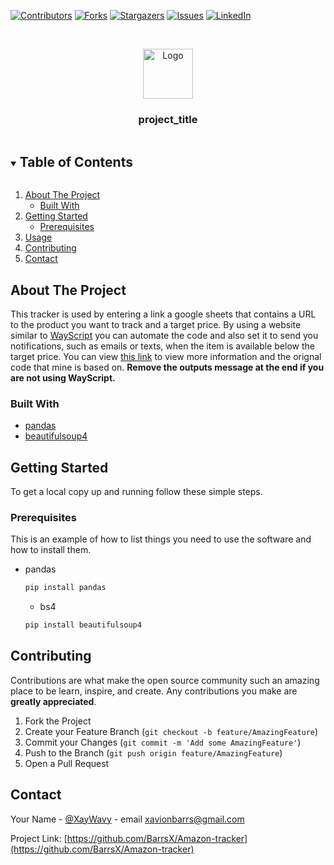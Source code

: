 <!--
*** Thanks for checking out the Best-README-Template. If you have a suggestion
*** that would make this better, please fork the repo and create a pull request
*** or simply open an issue with the tag "enhancement".
*** Thanks again! Now go create something AMAZING! :D
***
***
***
*** To avoid retyping too much info. Do a search and replace for the following:
*** github_username, repo_name, twitter_handle, email, project_title, project_description
-->



<!-- PROJECT SHIELDS -->
<!--
*** I'm using markdown "reference style" links for readability.
*** Reference links are enclosed in brackets [ ] instead of parentheses ( ).
*** See the bottom of this document for the declaration of the reference variables
*** for contributors-url, forks-url, etc. This is an optional, concise syntax you may use.
*** https://www.markdownguide.org/basic-syntax/#reference-style-links
-->
[![Contributors][contributors-shield]](https://github.com/BarrsX/Amazon-tracker/graphs/contributors)
[![Forks][forks-shield]](https://github.com/BarrsX/Amazon-tracker/network/members)
[![Stargazers][stars-shield]](https://github.com/BarrsX/Amazon-tracker/stargazers)
[![Issues][issues-shield]](https://github.com/BarrsX/Amazon-tracker/issues)
[![LinkedIn][linkedin-shield]](https://www.linkedin.com/in/xavionbarrs/)



<!-- PROJECT LOGO -->
<br />
<p align="center">
  <a href="https://github.com/BarrsX/Amazon-tracker">
    <img src="https://upload.wikimedia.org/wikipedia/commons/d/de/Amazon_icon.png" alt="Logo" width="80" height="80">
  </a>

  <h3 align="center">project_title</h3>



<!-- TABLE OF CONTENTS -->
<details open="open">
  <summary><h2 style="display: inline-block">Table of Contents</h2></summary>
  <ol>
    <li>
      <a href="#about-the-project">About The Project</a>
      <ul>
        <li><a href="#built-with">Built With</a></li>
      </ul>
    </li>
    <li>
      <a href="#getting-started">Getting Started</a>
      <ul>
        <li><a href="#prerequisites">Prerequisites</a></li>
      </ul>
    </li>
    <li><a href="#usage">Usage</a></li>
    <li><a href="#contributing">Contributing</a></li>
    <li><a href="#contact">Contact</a></li>
  </ol>
</details>



<!-- ABOUT THE PROJECT -->
## About The Project

This tracker is used by entering a link a google sheets that contains a URL to the product you want to track and a target price. By using a website similar to [WayScript](https://wayscript.com/) you can automate the code and also set it to send you notifications, such as emails or texts, when the item is available below the target price. You can view [this link](https://dev.to/sunilaleti/building-an-amazon-price-tracker-with-python-and-wayscript-ii1) to view more information and the orignal code that mine is based on. **Remove the outputs message at the end if you are not using WayScript.**

### Built With

* [pandas](https://pandas.pydata.org/)
* [beautifulsoup4 ](https://pypi.org/project/beautifulsoup4/)



<!-- GETTING STARTED -->
## Getting Started

To get a local copy up and running follow these simple steps.

### Prerequisites

This is an example of how to list things you need to use the software and how to install them.
* pandas
  ```sh
  pip install pandas
  ```
  * bs4
  ```sh
  pip install beautifulsoup4
  ```




<!-- CONTRIBUTING -->
## Contributing

Contributions are what make the open source community such an amazing place to be learn, inspire, and create. Any contributions you make are **greatly appreciated**.

1. Fork the Project
2. Create your Feature Branch (`git checkout -b feature/AmazingFeature`)
3. Commit your Changes (`git commit -m 'Add some AmazingFeature'`)
4. Push to the Branch (`git push origin feature/AmazingFeature`)
5. Open a Pull Request



<!-- CONTACT -->
## Contact

Your Name - [@XayWavy](https://twitter.com/XayWavy) - email xavionbarrs@gmail.com

Project Link: [https://github.com/BarrsX/Amazon-tracker](https://github.com/BarrsX/Amazon-tracker)







<!-- MARKDOWN LINKS & IMAGES -->
<!-- https://www.markdownguide.org/basic-syntax/#reference-style-links -->
[contributors-shield]: https://img.shields.io/github/contributors/github_username/repo.svg?style=for-the-badge
[contributors-url]: https://github.com/github_username/repo/graphs/contributors
[forks-shield]: https://img.shields.io/github/forks/github_username/repo.svg?style=for-the-badge
[forks-url]: https://github.com/github_username/repo/network/members
[stars-shield]: https://img.shields.io/github/stars/github_username/repo.svg?style=for-the-badge
[stars-url]: https://github.com/github_username/repo/stargazers
[issues-shield]: https://img.shields.io/github/issues/github_username/repo.svg?style=for-the-badge
[issues-url]: https://github.com/github_username/repo/issues
[license-shield]: https://img.shields.io/github/license/github_username/repo.svg?style=for-the-badge
[license-url]: https://github.com/github_username/repo/blob/master/LICENSE.txt
[linkedin-shield]: https://img.shields.io/badge/-LinkedIn-black.svg?style=for-the-badge&logo=linkedin&colorB=555
[linkedin-url]: https://linkedin.com/in/github_username
